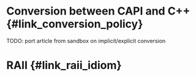 <!---
 Copyright (c) 2017 vargaconsulting, Toronto,ON Canada
 Author: Varga, Steven <steven@vargaconsulting.ca>
--->


Conversion between CAPI and C++   {#link_conversion_policy}
============================================================
TODO: port article from sandbox on implicit/explicit conversion


RAII   {#link_raii_idiom}
============================================================
